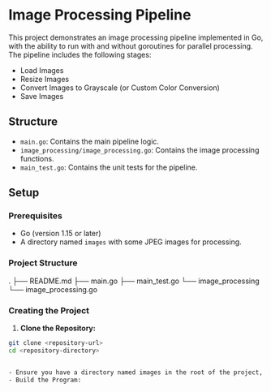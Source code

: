 # Image Processing Pipeline

This project demonstrates an image processing pipeline implemented in Go, with the ability to run with and without goroutines for parallel processing. The pipeline includes the following stages:
- Load Images
- Resize Images
- Convert Images to Grayscale (or Custom Color Conversion)
- Save Images

## Structure

- `main.go`: Contains the main pipeline logic.
- `image_processing/image_processing.go`: Contains the image processing functions.
- `main_test.go`: Contains the unit tests for the pipeline.

## Setup

### Prerequisites

- Go (version 1.15 or later)
- A directory named `images` with some JPEG images for processing.


### Project Structure

.
├── README.md
├── main.go
├── main_test.go
└── image_processing
└── image_processing.go


### Creating the Project

1. **Clone the Repository:**

```bash
git clone <repository-url>
cd <repository-directory>


- Ensure you have a directory named images in the root of the project, and place some JPEG images in it.
- Build the Program: